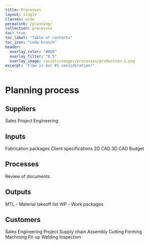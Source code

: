 ```yaml
---
title: Processes
layout: single
classes: wide
permalink: /planning/
collection: processes
toc: true
toc_label: "Table of contents"
toc_icon: "code-branch"
header:
  overlay_color: "#000"
  overlay_filter: "0.5"
  overlay_image: /assets/images/processes/production-1.png
excerpt: "Flow is our #1 consideration!"
---
```

# Planning process

## Suppliers
Sales
Project
Engineering
## Inputs
Fabrication packages
Client specifications
2D CAD
3D CAD
Budget
## Processes
Review of documents
## Outputs
MTL - Material takeoff list
WP - Work packages
## Customers
Sales
Engineering
Project
Supply chain
Assembly
Cutting
Forming
Machining
Fit-up
Welding
Inspection
